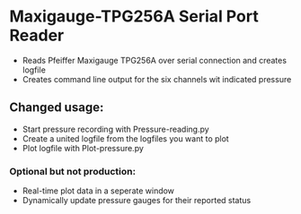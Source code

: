 
# Maxigauge-TPG256A Serial Port Reader
* Reads Pfeiffer Maxigauge TPG256A over serial connection and creates logfile
* Creates command line output for the six channels wit indicated pressure

## Changed usage:
* Start pressure recording with Pressure-reading.py
* Create a united logfile from the logfiles you want to plot
* Plot logfile with Plot-pressure.py

### Optional but not production:
* Real-time plot data in a seperate window
* Dynamically update pressure gauges for their reported status
